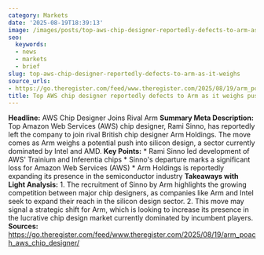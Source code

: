 ```yaml
---
category: Markets
date: '2025-08-19T18:39:13'
image: /images/posts/top-aws-chip-designer-reportedly-defects-to-arm-as-it-weighs.jpg
seo:
  keywords:
  - news
  - markets
  - brief
slug: top-aws-chip-designer-reportedly-defects-to-arm-as-it-weighs
source_urls:
- https://go.theregister.com/feed/www.theregister.com/2025/08/19/arm_poach_aws_chip_designer/
title: Top AWS chip designer reportedly defects to Arm as it weighs push into silicon
---
```


**Headline:** AWS Chip Designer Joins Rival Arm  **Summary Meta Description:** Top Amazon Web Services (AWS) chip designer, Rami Sinno, has reportedly left the company to join rival British chip designer Arm Holdings. The move comes as Arm weighs a potential push into silicon design, a sector currently dominated by Intel and AMD.  **Key Points:**  * Rami Sinno led development of AWS' Trainium and Inferentia chips * Sinno's departure marks a significant loss for Amazon Web Services (AWS) * Arm Holdings is reportedly expanding its presence in the semiconductor industry  **Takeaways with Light Analysis:**  1. The recruitment of Sinno by Arm highlights the growing competition between major chip designers, as companies like Arm and Intel seek to expand their reach in the silicon design sector. 2. This move may signal a strategic shift for Arm, which is looking to increase its presence in the lucrative chip design market currently dominated by incumbent players.  **Sources:** https://go.theregister.com/feed/www.theregister.com/2025/08/19/arm_poach_aws_chip_designer/